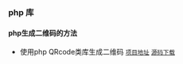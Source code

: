 ### php 库
#### php生成二维码的方法

* 使用php QRcode类库生成二维码 [`项目地址`](http://phpqrcode.sourceforge.net/)  [`源码下载`](http://sourceforge.net/projects/phpqrcode/)
